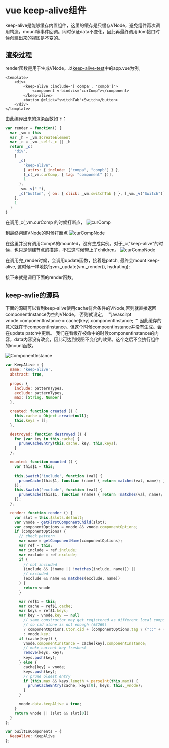 # vue keep-alive组件
keep-alive是能够缓存内置组件，这里的缓存是只缓存VNode，避免组件再次调用构造，mount等事件回调。同时保证data不变化，因此再最终调用dom接口时候创建出来的视图是不变的。
## 渲染过程
render函数是用于生成VNode。以[keep-alive-test](https://github.com/codetest/vue/tree/master/vue-keealive-test)中的app.vue为例。
```vue
<template>
    <div>
        <keep-alive :include="['compa', 'compb']">
            <component v-bind:is="curComp"></component>
        </keep-alive>
        <button @click="switchTab">Switch</button>
    </div>
</template>
```
由此编译出来的渲染函数如下：
```javascript
var render = function() {
  var _vm = this
  var _h = _vm.$createElement
  var _c = _vm._self._c || _h
  return _c(
    "div",
    [
      _c(
        "keep-alive",
        { attrs: { include: ["compa", "compb"] } },
        [_c(_vm.curComp, { tag: "component" })],
        1
      ),
      _vm._v(" "),
      _c("button", { on: { click: _vm.switchTab } }, [_vm._v("Switch")])
    ],
    1
  )
}
```
在调用_c(_vm.curComp 的时候打断点，
![curComp](/images/keep-alive/CreateCompA.png)

到最终创建VNode的时候打断点
![curCompNode](/images/keep-alive/CompAVNode.png)

在这里并没有调用CompA的mounted，没有生成实例。对于_c("keep-alive"的时候，也只是创建节点的描述，不过这时候带上了children。
![curCompNode](/images/keep-alive/keep-alive.png)

在调用完_render时候，会调用update函数，接着是patch, 最终会mount keep-alive, 这时候一样地执行vm._update(vm._render(), hydrating);

接下来就是调用下面的render函数。

## keep-avlie的源码
下面的源码可以看到keep-alive使用cache符合条件的VNode,否则就直接返回componentInstance为空的VNode。 否则就设定，
'''javascirpt
        vnode.componentInstance = cache[key].componentInstance;
'''
因此缓存的意义就在于compoentInstance。但这个时候compoentInstance并没有生成。会在update patch中更新。 我们在看缓存被命中的时候componentInstance的内容，data内容没有改变，因此可达到视图不变化的效果。这个之后不会执行组件的mount函数。

![ComponentInstance](/images/keep-alive/ComponentInstance.png)

```javascript
var KeepAlive = {
  name: 'keep-alive',
  abstract: true,

  props: {
    include: patternTypes,
    exclude: patternTypes,
    max: [String, Number]
  },

  created: function created () {
    this.cache = Object.create(null);
    this.keys = [];
  },

  destroyed: function destroyed () {
    for (var key in this.cache) {
      pruneCacheEntry(this.cache, key, this.keys);
    }
  },

  mounted: function mounted () {
    var this$1 = this;

    this.$watch('include', function (val) {
      pruneCache(this$1, function (name) { return matches(val, name); });
    });
    this.$watch('exclude', function (val) {
      pruneCache(this$1, function (name) { return !matches(val, name); });
    });
  },

  render: function render () {
    var slot = this.$slots.default;
    var vnode = getFirstComponentChild(slot);
    var componentOptions = vnode && vnode.componentOptions;
    if (componentOptions) {
      // check pattern
      var name = getComponentName(componentOptions);
      var ref = this;
      var include = ref.include;
      var exclude = ref.exclude;
      if (
        // not included
        (include && (!name || !matches(include, name))) ||
        // excluded
        (exclude && name && matches(exclude, name))
      ) {
        return vnode
      }

      var ref$1 = this;
      var cache = ref$1.cache;
      var keys = ref$1.keys;
      var key = vnode.key == null
        // same constructor may get registered as different local components
        // so cid alone is not enough (#3269)
        ? componentOptions.Ctor.cid + (componentOptions.tag ? ("::" + (componentOptions.tag)) : '')
        : vnode.key;
      if (cache[key]) {
        vnode.componentInstance = cache[key].componentInstance;
        // make current key freshest
        remove(keys, key);
        keys.push(key);
      } else {
        cache[key] = vnode;
        keys.push(key);
        // prune oldest entry
        if (this.max && keys.length > parseInt(this.max)) {
          pruneCacheEntry(cache, keys[0], keys, this._vnode);
        }
      }

      vnode.data.keepAlive = true;
    }
    return vnode || (slot && slot[0])
  }
};

var builtInComponents = {
  KeepAlive: KeepAlive
};
```
